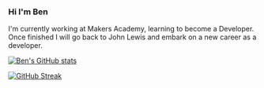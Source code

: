### Hi I'm Ben

I'm currently working at Makers Academy, learning to become a Developer.  Once finished I will go back to John Lewis and embark on a new career as a developer.

[![Ben's GitHub stats](https://github-readme-stats.vercel.app/api?username=Ledders26&show_icons=true&theme=radical)](https://github.com/anuraghazra/github-readme-stats)

[![GitHub Streak](https://github-readme-streak-stats.herokuapp.com/?user=Ledders26)](https://git.io/streak-stats)

<!--
**Ledders26/Ledders26** is a ✨ _special_ ✨ repository because its `README.md` (this file) appears on your GitHub profile.

Here are some ideas to get you started:

- 🔭 I’m currently working on ...
- 🌱 I’m currently learning ...
- 👯 I’m looking to collaborate on ...
- 🤔 I’m looking for help with ...
- 💬 Ask me about ...
- 📫 How to reach me: ...
- 😄 Pronouns: ...
- ⚡ Fun fact: ...
-->
